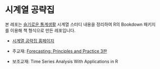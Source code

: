 # 시계열 공략집

본 레포는 [슬기로운 통계생활]() 시계열 스터디 내용을 정리하여 R의 Bookdown 패키지를 이용해 책 형식으로 만든 레포입니다.

* [시계열 공략집 홈페이지](https://timeseries-playbook.netlify.app/)

* 주교재: [Forecasting: Principles and Practice 3판](https://otexts.com/fpp3/)

* 보조교재: Time Series Analysis
With Applications in R
